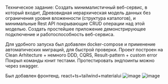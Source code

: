 Техническое задание:
Создать минималистичный веб-сервис, в который входит,
Древовидная иерархическая модель данных без ограничения уровня вложенности (структура каталогов), и минимальные Rest API покрывающие CRUD операции над этой моделью.
Создать простейшее приложение демонстрирующее подключение и работоспособность веб-сервиса.

Для удобного запуска был добавлен docker-compose и применение автоматических миграций, для быстрой проверки.
Проект построен на Clean Arhitecture + немного DDD, CQRS, Result-pattern + custom error 
Покрыл команды юнит тестами. Протестировать эндпоинты можно через swagger.

Был добавлен фронтенд. react+ts+tailwind+materialui
![image](https://github.com/user-attachments/assets/77e44136-e80b-4359-b509-57ef5f58a253)
![image](https://github.com/user-attachments/assets/35a59ab6-6f49-487c-a87a-6bbd033496ce)
